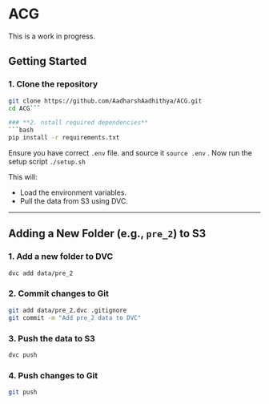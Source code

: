 # ACG 

This is a work in progress. 

## Getting Started

### 1. **Clone the repository**
```bash
git clone https://github.com/AadharshAadhithya/ACG.git
cd ACG```

### **2. nstall required dependencies**
```bash
pip install -r requirements.txt
```

Ensure you have correct `.env` file. and source it `source .env` . Now run the setup script `./setup.sh`


This will:

-  Load the environment variables.
- Pull the data from S3 using DVC.


---

## Adding a New Folder (e.g., `pre_2`) to S3

### 1. **Add a new folder to DVC**
```bash
dvc add data/pre_2
```

### 2. **Commit changes to Git**
```bash
git add data/pre_2.dvc .gitignore
git commit -m "Add pre_2 data to DVC"
```

### 3. **Push the data to S3**
```bash
dvc push
```

### 4. **Push changes to Git**
```bash
git push
```
```
